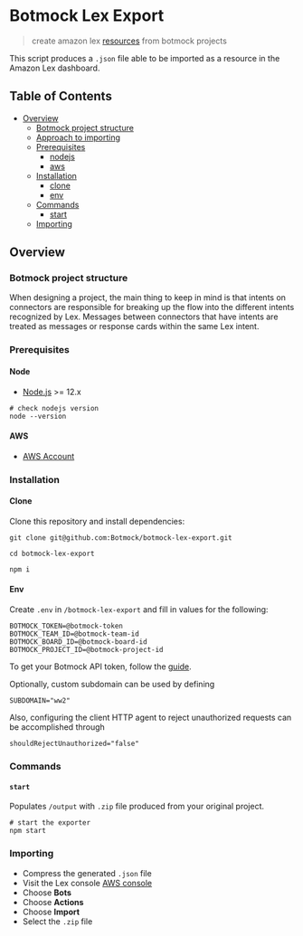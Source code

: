 # Botmock Lex Export

<!-- [![Build Status](https://dev.azure.com/botmock/botmock-lex-exporter/_apis/build/status/Botmock.botmock-lex-export?branchName=master)](https://dev.azure.com/botmock/botmock-lex-exporter/_build/latest?definitionId=7&branchName=master) -->

> create amazon lex [resources](https://docs.aws.amazon.com/IAM/latest/UserGuide/list_amazonlex.html#amazonlex-resources-for-iam-policies) from botmock projects

This script produces a `.json` file able to be imported as a resource in the Amazon Lex dashboard.

## Table of Contents

* [Overview](#overview)
  * [Botmock project structure](#botmock-project-structure)
  * [Approach to importing](#approach-to-importing)
  * [Prerequisites](#prerequisites)
    * [nodejs](#nodejs)
    * [aws](#aws)
  * [Installation](#installation)
    * [clone](#clone)
    * [env](#env)
  * [Commands](#commands)
    * [start](#start)
  * [Importing](#importing)

## Overview

### Botmock project structure

When designing a project, the main thing to keep in mind is that intents on connectors are responsible for breaking up the flow into the different intents recognized by Lex. Messages between connectors that have intents are treated as messages or response cards within the same Lex intent.

### Prerequisites

#### Node

- [Node.js](https://nodejs.org/en/) >= 12.x

```shell
# check nodejs version
node --version
```

#### AWS

- [AWS Account](https://console.aws.amazon.com/console/home)

### Installation

#### Clone

Clone this repository and install dependencies:

```shell
git clone git@github.com:Botmock/botmock-lex-export.git

cd botmock-lex-export

npm i
```

#### Env

Create `.env` in `/botmock-lex-export` and fill in values for the following:

```shell
BOTMOCK_TOKEN=@botmock-token
BOTMOCK_TEAM_ID=@botmock-team-id
BOTMOCK_BOARD_ID=@botmock-board-id
BOTMOCK_PROJECT_ID=@botmock-project-id
```

To get your Botmock API token, follow the [guide](http://help.botmock.com/en/articles/2334581-developer-api).

Optionally, custom subdomain can be used by defining

```shell
SUBDOMAIN="ww2"
```

Also, configuring the client HTTP agent to reject unauthorized requests can be accomplished through

```shell
shouldRejectUnauthorized="false"
```

### Commands

#### `start`

Populates `/output` with `.zip` file produced from your original project.

```shell
# start the exporter
npm start
```

### Importing

- Compress the generated `.json` file
- Visit the Lex console [AWS console](https://console.aws.amazon.com/lex/)
- Choose **Bots**
- Choose **Actions**
- Choose **Import**
- Select the `.zip` file
